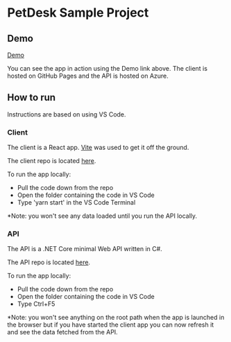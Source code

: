 # PetDesk Sample Project

## Demo

[Demo](https://chris-laur.github.io/pet-desk/)

You can see the app in action using the Demo link above. The client is hosted on GitHub Pages and the API is hosted on Azure.

## How to run

Instructions are based on using VS Code.

### Client

The client is a React app. [Vite](https://vitejs.dev/guide/) was used to get it off the ground.

The client repo is located [here](https://github.com/chris-laur/pet-desk).

To run the app locally:

-   Pull the code down from the repo
-   Open the folder containing the code in VS Code
-   Type 'yarn start' in the VS Code Terminal

\*Note: you won't see any data loaded until you run the API locally.

### API

The API is a .NET Core minimal Web API written in C#.

The API repo is located [here](https://github.com/chris-laur/pet-desk-api).

To run the app locally:

-   Pull the code down from the repo
-   Open the folder containing the code in VS Code
-   Type Ctrl+F5

\*Note: you won't see anything on the root path when the app is launched in the browser but if you have started the client app you can now refresh it and see the data fetched from the API.
